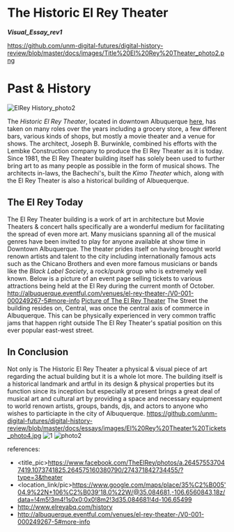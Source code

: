---
---

# The Historic El Rey Theater
***Visual_Essay_rev1***

https://github.com/unm-digital-futures/digital-history-review/blob/master/docs/images/Title%20El%20Rey%20Theater_photo2.png
# **Past & History**
![ElRey History_photo2](https://github.com/unm-digital-futures/digital-history-review/blob/master/docs/essays/images/El%20Rey%20Theater%20Tickets_photo4.jpg)

The *Historic El Rey Theater*, located in downtown Albuquerque [here](https://www.google.com/maps/place/35%C2%B005'04.9%22N+106%C2%B039'18.0%22W/@35.084681,-106.6560843,18z/data=!4m5!3m4!1s0x0:0x0!8m2!3d35.084681!4d-106.65499>), has taken on many roles over the years including a grocery store, a few different bars, various kinds of shops, but mostly a movie theater and a venue for shows. The architect, Joseph B. Burwinkle, combined his efforts with the Lembke Construction company to produce the El Rey Theater as it is today. Since 1981, the El Rey Theater building itself has solely been used to further bring art to as many people as possible in the form of musical shows. The architects in-laws, the Bachechi's, built the *Kimo Theater* which, along with the El Rey Theater is also a historical building of Albuequerque.


## **The El Rey Today**
The El Rey Theater building is a work of art in architecture but Movie Theaters & concert halls specifically are a wonderful medium for facilitating the spread of even more art. Many musicians spanning all of the musical genres have been invited to play for anyone available at show time in Downtown Albuquerque. The theater prides itself on having brought  world renown artists and talent to the city including internationally famous acts such as the Chicano Brothers and even more famous musicians or bands like the *Black Label Society*, a rock/punk group who is extremely well known.
Below is a picture of an event page selling tickets to various attractions being held at the El Rey during the current month of October.
http://albuquerque.eventful.com/venues/el-rey-theater-/V0-001-000249267-5#more-info
[Picture of The El Rey Theater](http://cinematreasures.org/theaters/743)
The Street the building resides on, Central, was once the central axis of commerce in Albuquerque. This can be physically experienced in very common traffic jams that happen right outside The El Rey Theater's spatial position on this ever popular east-west street.

## **In Conclusion**
Not only is The Historic El Rey Theater a physical & visual piece of art regarding the actual building but it is a whole lot more. The building itself is a historical landmark and artful in its design & physical properties but its function since its inception but especially at present brings a great deal of musical art and cultural art by providing a space and necessary equipment to world renown artists, groups, bands, djs, and actors to anyone who wishes to particiapte in the city of Albuquerque.
https://github.com/unm-digital-futures/digital-history-review/blob/master/docs/essays/images/El%20Rey%20Theater%20Tickets_photo4.jpg
![1](https://github.com/unm-digital-futures/digital-history-review/blob/master/docs/essays/images/El%20Rey%20Theater%20Tickets_photo4.jpg)
<photo3>
![photo2](https://i.gyazo.com/7c4b6f2542f76ceff6610e71766c2644.png)

references:
* <title_pic>https://www.facebook.com/TheElRey/photos/a.264575537047419.1073741825.264575160380790/274371842734455/?type=3&theater
* <location_link/pic>https://www.google.com/maps/place/35%C2%B005'04.9%22N+106%C2%B039'18.0%22W/@35.084681,-106.6560843,18z/data=!4m5!3m4!1s0x0:0x0!8m2!3d35.084681!4d-106.65499
* <history info>http://www.elreyabq.com/history
* <current events>http://albuquerque.eventful.com/venues/el-rey-theater-/V0-001-000249267-5#more-info
